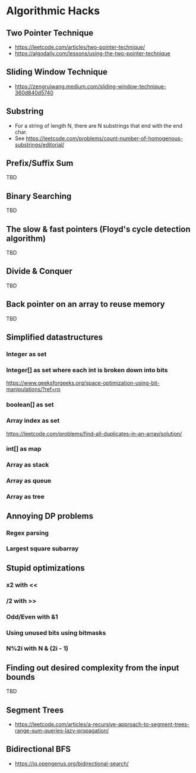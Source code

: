 # Algorithmic Hacks
## Two Pointer Technique
- https://leetcode.com/articles/two-pointer-technique/
- https://algodaily.com/lessons/using-the-two-pointer-technique

## Sliding Window Technique
- https://zengruiwang.medium.com/sliding-window-technique-360d840d5740

## Substring
- For a string of length N, there are N substrings that end with the end char.
- See https://leetcode.com/problems/count-number-of-homogenous-substrings/editorial/

## Prefix/Suffix Sum
TBD

## Binary Searching
TBD

## The slow & fast pointers (Floyd's cycle detection algorithm)
TBD

## Divide & Conquer
TBD

## Back pointer on an array to reuse memory
TBD

## Simplified datastructures
### Integer as set
### Integer[] as set where each int is broken down into bits
https://www.geeksforgeeks.org/space-optimization-using-bit-manipulations/?ref=rp
### boolean[] as set
### Array index as set
https://leetcode.com/problems/find-all-duplicates-in-an-array/solution/
### int[] as map
### Array as stack
### Array as queue
### Array as tree

## Annoying DP problems
### Regex parsing
### Largest square subarray

## Stupid optimizations
### x2 with <<
### /2 with >>
### Odd/Even with &1
### Using unused bits using bitmasks
### N%2**i with N & (2**i - 1)

## Finding out desired complexity from the input bounds
TBD

## Segment Trees
- https://leetcode.com/articles/a-recursive-approach-to-segment-trees-range-sum-queries-lazy-propagation/

## Bidirectional BFS
- https://iq.opengenus.org/bidirectional-search/
